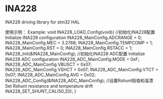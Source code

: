 # INA228
INA228 driving library for stm32 HAL

使用示例：
Example:
void INA228_LOAD_Config(void){
	//初始化INA228配置   Initialize INA228 configuration
	INA228_MainConfig.ADCRANGE = 0;
	INA228_MainConfig.MEC = 3.2768;
	INA228_MainConfig.TEMPCOMP = 1;
	INA228_MainConfig.RST = 0;
	INA228_MainConfig.RSTACC = 1;
	INA228_Init(&INA228_MainConfig);
	//初始化INA228 ADC配置  Initialize INA228 ADC configuration
	INA228_ADC_MainConfig.MODE = 0xF;
	INA228_ADC_MainConfig.VBUSCT = 0x07;
	INA228_ADC_MainConfig.VSHCT = 0x07;
	INA228_ADC_MainConfig.VTCT = 0x07;
	INA228_ADC_MainConfig.AVG = 0x02;
	INA228_ADC_Config(&INA228_ADC_MainConfig);
	//设置Rshunt阻值和温漂  Set Rshunt resistance and temperature drift
	INA228_SET_SHUNT_CAL(50,20);
}
